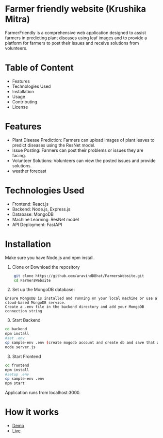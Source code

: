 ﻿# Farmer friendly website (Krushika Mitra)
 FarmerFriendly is a comprehensive web application designed to assist farmers in predicting plant diseases using leaf images and to provide a platform for farmers to post their issues and receive solutions from volunteers.
# Table of Content
- Features
- Technologies Used
- Installation
- Usage
- Contributing
- License
# Features
- Plant Disease Prediction: Farmers can upload images of plant leaves to predict diseases using the ResNet model.
- Issue Posting: Farmers can post their problems or issues they are facing.
- Volunteer Solutions: Volunteers can view the posted issues and provide solutions.
- weather forecast
# Technologies Used
- Frontend: React.js
- Backend: Node.js, Express.js
- Database: MongoDB
- Machine Learning: ResNet model
- API Deployment: FastAPI
# Installation

Make sure you have Node.js and npm install.

1.  Clone or Download the repository

```bash
    git clone https://github.com/aravindDBhat/FarmersWebsite.git
    cd FarmersWebsite
```
2. Set up the MongoDB database:

```basg
Ensure MongoDB is installed and running on your local machine or use a cloud-based MongoDB service.
Create a .env file in the backend directory and add your MongoDB connection string
```
3. Start Backend

```bash
cd backend
npm install
#set .env
cp sample-env .env (create mogodb account and create db and save that as showed in env file
node server.js
```

3. Start Frontend

```bash
cd frontend
npm install
#setup .env
cp sample-env .env
npm start
```

Application runs from localhost:3000.

# How it works

- [Demo](https://www.loom.com/share/e8e20b94c8804a84ae539bc4a72934e1?sid=5a28f808-f0be-49dd-b027-254877303760)
- [Live](https://chatapp-065s.onrender.com)
